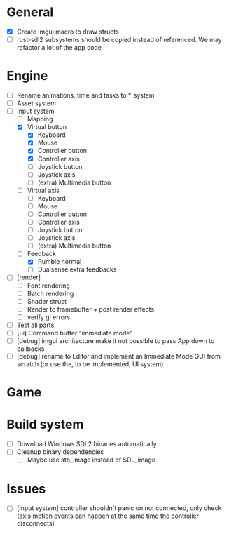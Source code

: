 # General

- [x] Create imgui macro to draw structs
- [ ] rust-sdl2 subsystems should be copied instead of referenced. We may refactor a lot of the app
    code

# Engine

- [ ] Rename animations, time and tasks to *_system
- [ ] Asset system
- [ ] Input system
  - [ ] Mapping
  - [x] Virtual button
    - [x] Keyboard
    - [x] Mouse
    - [x] Controller button
    - [x] Controller axis
    - [ ] Joystick button
    - [ ] Joystick axis
    - [ ] (extra) Multimedia button
  - [ ] Virtual axis
    - [ ] Keyboard
    - [ ] Mouse
    - [ ] Controller button
    - [ ] Controller axis
    - [ ] Joystick button
    - [ ] Joystick axis
    - [ ] (extra) Multimedia button
  - [ ] Feedback
    - [x] Rumble normal
    - [ ] Dualsense extra feedbacks
- [ ] [render]
  - [ ] Font rendering
  - [ ] Batch rendering
  - [ ] Shader struct
  - [ ] Render to framebuffer + post render effects
  - [ ] verify gl errors
- [ ] Test all parts
- [ ] [ui] Command buffer "immediate mode"
- [ ] [debug] imgui architecture make it not possible to pass App down to callbacks
- [ ] [debug] rename to Editor and implement an Immediate Mode GUI from scratch (or use the, to be
    implemented, UI system)

# Game

# Build system

- [ ] Download Windows SDL2 binaries automatically
- [ ] Cleanup binary dependencies
  - [ ] Maybe use stb_image instead of SDL_image

# Issues

- [ ] [input system] controller shouldn't panic on not connected, only check (axis motion events can
        happen at the same time the controller disconnects)
